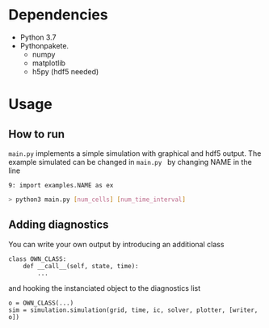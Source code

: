 # Dependencies
- Python 3.7
- Pythonpakete.
    - numpy 
    - matplotlib
    - h5py (hdf5 needed)

# Usage

## How to run
```main.py``` implements a simple simulation with graphical and hdf5 output.
The example simulated can be changed in ```main.py ``` by changing NAME in the line
```
9: import examples.NAME as ex
```

```bash
> python3 main.py [num_cells] [num_time_interval]
```


## Adding diagnostics

You can write your own output by introducing an additional class 
```
class OWN_CLASS:
    def __call__(self, state, time):
        ...
```
and hooking the instanciated object to the diagnostics list 

```
o = OWN_CLASS(...)
sim = simulation.simulation(grid, time, ic, solver, plotter, [writer, o])
```
